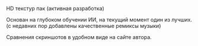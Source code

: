 HD текстур пак (активная разработка)

Основан на глубоком обучении ИИ, на текущий момент один из лучших.
(с недавних пор добавлены качественные ремиксы музыки)

Сравнения скриншотов в удобном виде на сайте автора.